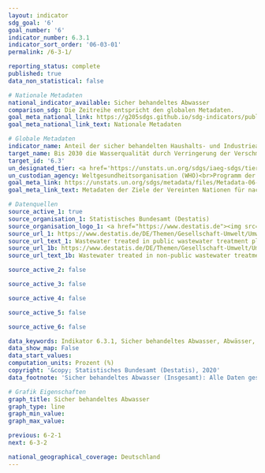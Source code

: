 ```yaml
---
layout: indicator
sdg_goal: '6'
goal_number: '6'
indicator_number: 6.3.1
indicator_sort_order: '06-03-01'
permalink: /6-3-1/

reporting_status: complete
published: true
data_non_statistical: false

# Nationale Metadaten
national_indicator_available: Sicher behandeltes Abwasser
comparison_sdg: Die Zeitreihe entspricht den globalen Metadaten.
goal_meta_national_link: https://g205sdgs.github.io/sdg-indicators/public/MetaDe/6.3.1.pdf
goal_meta_national_link_text: Nationale Metadaten

# Globale Metadaten
indicator_name: Anteil der sicher behandelten Haushalts- und Industrieabwässer
target_name: Bis 2030 die Wasserqualität durch Verringerung der Verschmutzung, Beendigung des Einbringens und Minimierung der Freisetzung gefährlicher Chemikalien und Stoffe, Halbierung des Anteils unbehandelten Abwassers und eine beträchtliche Steigerung der Wiederaufbereitung und gefahrlosen Wiederverwendung weltweit verbessern
target_id: '6.3'
un_designated_tier: <a href='https://unstats.un.org/sdgs/iaeg-sdgs/tier-classification/' title='Klicken Sie hier um weitere Informationen zur UN-Tier-Klassifikation zu erhalten.'>Tier II</a>
un_custodian_agency: Weltgesundheitsorganisation (WHO)<br>Programm der Vereinten Nationen für menschliche Siedlungen (UN-Habitat)<br>Statistischen Division der UN (UNSD)
goal_meta_link: https://unstats.un.org/sdgs/metadata/files/Metadata-06-03-01.pdf
goal_meta_link_text: Metadaten der Ziele der Vereinten Nationen für nachhaltige Entwicklung

# Datenquellen
source_active_1: true
source_organisation_1: Statistisches Bundesamt (Destatis)
source_organisation_logo_1: <a href="https://www.destatis.de"><img src="https://g205sdgs.github.io/sdg-indicators/public/OrgImgDe/destatis.png" alt="Logo destatis" style="height:60px; width:148px"/></a>
source_url_1: https://www.destatis.de/DE/Themen/Gesellschaft-Umwelt/Umwelt/Wasserwirtschaft/_inhalt.html#sprg238684
source_url_text_1: Wastewater treated in public wastewater treatment plants
source_url_1b: https://www.destatis.de/DE/Themen/Gesellschaft-Umwelt/Umwelt/Wasserwirtschaft/_inhalt.html#sprg238684
source_url_text_1b: Wastewater treated in non-public wastewater treatment plants

source_active_2: false

source_active_3: false

source_active_4: false

source_active_5: false

source_active_6: false

data_keywords: Indikator 6.3.1, Sicher behandeltes Abwasser, Abwässer, Weltgesundheitsorganisation (WHO), Programm der Vereinten Nationen für menschliche Siedlungen (UN-Habitat), Statistischen Division der UN (UNSD)
data_show_map: False
data_start_values: 
computation_units: Prozent (%)
copyright: '&copy; Statistisches Bundesamt (Destatis), 2020'
data_footnote: 'Sicher behandeltes Abwasser (Insgesamt): Alle Daten geschätzt'

# Grafik Eigenschaften
graph_title: Sicher behandeltes Abwasser
graph_type: line
graph_min_value: 
graph_max_value: 

previous: 6-2-1
next: 6-3-2

national_geographical_coverage: Deutschland
---
```


